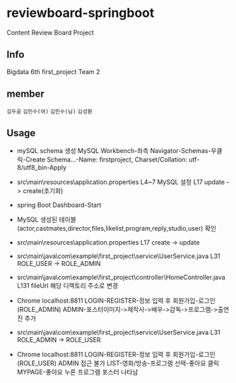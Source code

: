 # reviewboard-springboot
Content Review Board Project

## Info
Bigdata 6th first_project Team 2
## member
`김두윤` `김민수(여)` `김민수(남)` `김성환`
## Usage
- mySQL schema 생성
MySQL Workbench-좌측 Navigator-Schemas-우클릭-Create Schema...-Name: firstproject, Charset/Collation: utf-8/utf8_bin-Apply

- src\main\resources\application.properties
L4~7 MySQL 설정
L17 update -> create(초기화)

- spring
Boot Dashboard-Start

- MySQL 
생성된 테이블(actor,castmates,director,files,likelist,program,reply,studio,user) 확인

- src\main\resources\application.properties
L17 create -> update

- src\main\java\com\example\first_project\service\UserService.java
L31 ROLE_USER -> ROLE_ADMIN

- src\main\java\com\example\first_project\controller\HomeController.java
L131 fileUrl 해당 디렉토리 주소로 변경

- Chrome
localhost:8811
LOGIN-REGISTER-정보 입력 후 회원가입-로그인 (ROLE_ADMIN)
ADMIN-포스터이미지->제작사->배우->감독->프로그램->출연진 추가

- src\main\java\com\example\first_project\service\UserService.java
L31 ROLE_ADMIN -> ROLE_USER

- Chrome
localhost:8811
LOGIN-REGISTER-정보 입력 후 회원가입-로그인 (ROLE_USER)
ADMIN 접근 불가
LIST-영화/방송-프로그램 선택-좋아요 클릭
MYPAGE-좋아요 누른 프로그램 포스터 나타남
